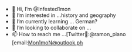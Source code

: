 - 👋 Hi, I’m @Infested1mon
- 👀 I’m interested in ...history and geography
- 🌱 I’m currently learning ... German?
- 💞️ I’m looking to collaborate on ...
- 📫 How to reach me ...[Twitter🤮:@ramon_piano [email:Mon1moN@outlook.ph 

<!---
Infested1mon/Infested1mon is a ✨ special ✨ repository because its `README.md` (this file) appears on your GitHub profile.
You can click the Preview link to take a look at your changes.
--->
